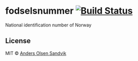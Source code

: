 # fodselsnummer [![Build Status](https://travis-ci.org/Andersos/fodselsnummer.svg)](https://travis-ci.org/Andersos/fodselsnummer)

National identification number of Norway

## License

MIT © [Anders Olsen Sandvik](http://andersos.net)
